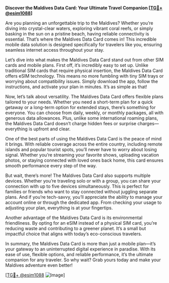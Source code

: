 **Discover the Maldives Data Card: Your Ultimate Travel Companion [[TG💪+ @esim1088](https://t.me/s/esim1088)]**

Are you planning an unforgettable trip to the Maldives? Whether you’re diving into crystal-clear waters, exploring vibrant coral reefs, or simply basking in the sun on a pristine beach, having reliable connectivity is essential. That’s where the Maldives Data Card comes in! This incredible mobile data solution is designed specifically for travelers like you, ensuring seamless internet access throughout your stay.

Let’s dive into what makes the Maldives Data Card stand out from other SIM cards and mobile plans. First off, it’s incredibly easy to set up. Unlike traditional SIM cards that require physical insertion, the Maldives Data Card offers eSIM technology. This means no more fumbling with tiny SIM trays or worrying about compatibility issues. Simply download the app, follow the instructions, and activate your plan in minutes. It’s as simple as that!

Now, let’s talk about versatility. The Maldives Data Card offers flexible plans tailored to your needs. Whether you need a short-term plan for a quick getaway or a long-term option for extended stays, there’s something for everyone. You can choose from daily, weekly, or monthly packages, all with generous data allowances. Plus, unlike some international roaming plans, the Maldives Data Card doesn’t charge hidden fees or surprise charges—everything is upfront and clear.

One of the best parts of using the Maldives Data Card is the peace of mind it brings. With reliable coverage across the entire country, including remote islands and popular tourist spots, you’ll never have to worry about losing signal. Whether you’re streaming your favorite shows, uploading vacation photos, or staying connected with loved ones back home, this card ensures smooth performance every step of the way.

But wait, there’s more! The Maldives Data Card also supports multiple devices. Whether you’re traveling solo or with a group, you can share your connection with up to five devices simultaneously. This is perfect for families or friends who want to stay connected without juggling separate plans. And if you’re tech-savvy, you’ll appreciate the ability to manage your account online or through the dedicated app. From checking your usage to adjusting your plan, everything is at your fingertips.

Another advantage of the Maldives Data Card is its environmental friendliness. By opting for an eSIM instead of a physical SIM card, you’re reducing waste and contributing to a greener planet. It’s a small but impactful choice that aligns with today’s eco-conscious travelers.

In summary, the Maldives Data Card is more than just a mobile plan—it’s your gateway to an uninterrupted digital experience in paradise. With its ease of use, flexible options, and reliable performance, it’s the ultimate companion for any traveler. So why wait? Grab yours today and make your Maldives adventure even better!

[[TG💪+ @esim1088](https://t.me/s/esim1088) ![Image](https://i.postimg.cc/Y0z9fWf4/image.png)]